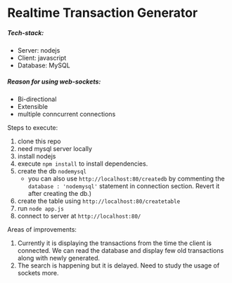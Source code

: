 # Realtime Transaction Generator

##### Tech-stack:
- Server: nodejs
- Client: javascript
- Database: MySQL

##### Reason for using web-sockets:
- Bi-directional
- Extensible
- multiple conncurrent connections

Steps to execute:
1) clone this repo
2) need mysql server locally
3) install nodejs
4) execute `npm install` to install dependencies.
5) create the db `nodemysql`
	- you can also use `http://localhost:80/createdb` by commenting the `database : 'nodemysql'` statement in connection section. Revert it after creating the db.)
6) create the table using `http://localhost:80/createtable`
7) run `node app.js`
8) connect to server at `http://localhost:80/`

Areas of improvements:
1) Currently it is displaying the transactions from the time the client is connected.
   We can read the database and display few old transactions along with newly generated.
2) The search is happening but it is delayed. Need to study the usage of sockets more.
